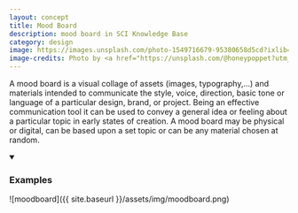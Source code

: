 ```yaml
---
layout: concept
title: Mood Board
description: mood board in SCI Knowledge Base
category: design
image: https://images.unsplash.com/photo-1549716679-95380658d5cd?ixlib=rb-1.2.1&ixid=eyJhcHBfaWQiOjEyMDd9&auto=format&fit=crop&w=1950&q=80s
image-credits: Photo by <a href="https://unsplash.com/@honeypoppet?utm_source=unsplash&amp;utm_medium=referral&amp;utm_content=creditCopyText">Sandie Clarke</a> on <a href="/s/photos/canvas?utm_source=unsplash&amp;utm_medium=referral&amp;utm_content=creditCopyText">Unsplash</a>
---
```

A mood board is a visual collage of assets (images, typography,...) and materials intended to communicate the style, voice, direction, basic tone or language of a particular design, brand, or project. Being an effective communication tool it can be used to convey a general idea or feeling about a particular topic in early states of creation. A mood board may be physical or digital, can be based upon a set topic or can be any material chosen at random. 

<details markdown="1" open>
<summary><h3>Examples</h3></summary> 

![moodboard]({{ site.baseurl }}/assets/img/moodboard.png)

</details>


